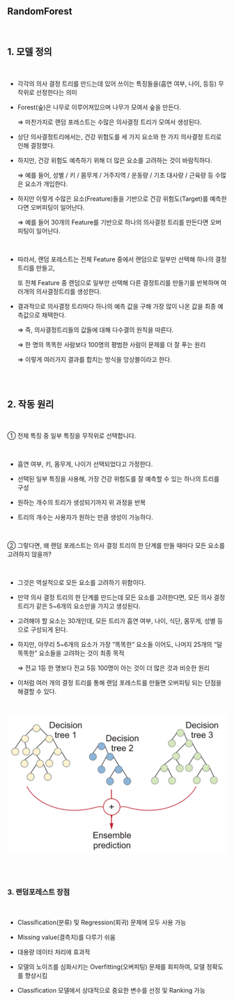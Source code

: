 ## RandomForest

<br/>

## 1. 모델 정의

<br/>

- 각각의 의사 결정 트리를 만드는데 있어 쓰이는 특징들을(흡연 여부, 나이, 등등) 무작위로 선정한다는 의미

- Forest(숲)은 나무로 이루어져있으며 나무가 모여서 숲을 만든다.

  ⇒ 마찬가지로 랜덤 포레스트는 수많은 의사결정 트리가 모여서 생성된다.

- 상단 의사결정트리에서는, 건강 위험도를 세 가지 요소와 한 가지 의사결정 트리로 인해 결정했다.

- 하지만, 건강 위험도 예측하기 위해 더 많은 요소를 고려하는 것이 바람직하다.
    
    ⇒ 예를 들어, 성별 / 키 / 몸무게 / 거주지역 / 운동량 / 기초 대사량 / 근육량 등 수많은 요소가 개입한다.
    
- 하지만 이렇게 수많은 요소(Freature)들을 기반으로 건강 위험도(Target)를 예측한다면 오버피팅이 일어난다.
    
    ⇒ 예를 들어 30개의 Feature를 기반으로 하나의 의사결정 트리를 만든다면 오버피팅이 일어난다.

<br/>

- 따라서, 랜덤 포레스트는 전체 Feature 중에서 랜덤으로 일부만 선택해 하나의 결정 트리를 만들고,
    
  또 전체 Feature 중 랜덤으로 일부만 선택해 다른 결정트리를 만들기를 반복하며 여러개의 의사결정트리를 생성한다.
    
- 결과적으로 의사결정 트리마다 하나의 예측 값을 구해 가장 많이 나온 값을 최종 예측값으로 채택한다.
    
  ⇒ 즉, 의사결정트리들의 값들에 대해 다수결의 원칙을 따른다.
  
  ⇒ 한 명의 똑똑한 사람보다 100명의 평범한 사람이 문제를 더 잘 푸는 원리
    
  ⇒ 이렇게 여러가지 결과를 합치는 방식을 앙상블이라고 한다.

<br/><br/>

## 2. 작동 원리

<br/>

① 전체 특징 중 일부 특징을 무작위로 선택합니다.

<br/>

- 흡연 여부, 키, 몸무게, 나이가 선택되었다고 가정한다.

- 선택된 일부 특징을 사용해, 가장 건강 위험도를 잘 예측할 수 있는 하나의 트리를 구성

- 원하는 개수의 트리가 생성되기까지 위 과정을 반복

- 트리의 개수는 사용자가 원하는 만큼 생성이 가능하다.

<br/>

② 그렇다면, 왜 랜덤 포레스트는 의사 결정 트리의 한 단계를 만들 때마다 모든 요소를 고려하지 않을까?

<br/>

- 그것은 역설적으로 모든 요소를 고려하기 위함이다.

- 만약 의사 결정 트리의 한 단계를 만드는데 모든 요소를 고려한다면, 모든 의사 결정 트리가 같은 5~6개의 요소만을 가지고 생성된다.

- 고려해야 할 요소는 30개인데, 모든 트리가 흡연 여부, 나이, 식단, 몸무게, 성별 등으로 구성되게 된다.

- 하지만, 아무리 5~6개의 요소가 가장 “똑똑한” 요소들 이어도, 나머지 25개의 “덜 똑똑한” 요소들을 고려하는 것이 최종 목적

  ⇒ 전교 1등 한 명보다 전교 5등 100명이 아는 것이 더 많은 것과 비슷한 원리

- 이처럼 여러 개의 결정 트리를 통해 랜덤 포레스트를 만들면 오버피팅 되는 단점을 해결할 수 있다.

<br/>

![Random Forest](image2/randomforest_0.png)

<br/><br/>

### 3. 랜덤포레스트 장점

<br/>

- Classification(분류) 및 Regression(회귀) 문제에 모두 사용 가능

- Missing value(결측치)를 다루기 쉬움

- 대용량 데이터 처리에 효과적

- 모델의 노이즈를 심화시키는 Overfitting(오버피팅) 문제를 회피하여, 모델 정확도를 향상시킴

- Classification 모델에서 상대적으로 중요한 변수를 선정 및 Ranking 가능

<br/>
